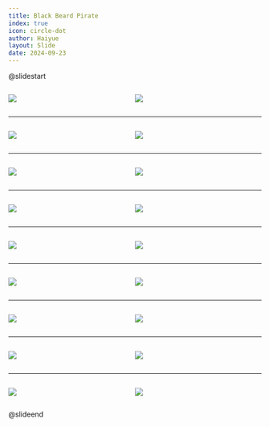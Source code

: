 ```yaml
---
title: Black Beard Pirate
index: true
icon: circle-dot
author: Haiyue
layout: Slide
date: 2024-09-23
---
```

 
@slidestart

<div style="display:flex">
<div style="flex:1">

![](https://raw.githubusercontent.com/yclord/reading/refs/heads/master/english/Level-K/Black%20Beard%20Pirate/001.jpg)
</div>
<div style="flex:1">

![](https://raw.githubusercontent.com/yclord/reading/refs/heads/master/english/Level-K/Black%20Beard%20Pirate/002.jpg)
</div>
</div>

---

<div style="display:flex">
<div style="flex:1">

![](https://raw.githubusercontent.com/yclord/reading/refs/heads/master/english/Level-K/Black%20Beard%20Pirate/003.jpg)
</div>
<div style="flex:1">

![](https://raw.githubusercontent.com/yclord/reading/refs/heads/master/english/Level-K/Black%20Beard%20Pirate/004.jpg)
</div>
</div>

---

<div style="display:flex">
<div style="flex:1">

![](https://raw.githubusercontent.com/yclord/reading/refs/heads/master/english/Level-K/Black%20Beard%20Pirate/005.jpg)
</div>
<div style="flex:1">

![](https://raw.githubusercontent.com/yclord/reading/refs/heads/master/english/Level-K/Black%20Beard%20Pirate/006.jpg)
</div>
</div>

---

<div style="display:flex">
<div style="flex:1">

![](https://raw.githubusercontent.com/yclord/reading/refs/heads/master/english/Level-K/Black%20Beard%20Pirate/007.jpg)
</div>
<div style="flex:1">

![](https://raw.githubusercontent.com/yclord/reading/refs/heads/master/english/Level-K/Black%20Beard%20Pirate/008.jpg)
</div>
</div>

---

<div style="display:flex">
<div style="flex:1">

![](https://raw.githubusercontent.com/yclord/reading/refs/heads/master/english/Level-K/Black%20Beard%20Pirate/009.jpg)
</div>
<div style="flex:1">

![](https://raw.githubusercontent.com/yclord/reading/refs/heads/master/english/Level-K/Black%20Beard%20Pirate/010.jpg)
</div>
</div>

---

<div style="display:flex">
<div style="flex:1">

![](https://raw.githubusercontent.com/yclord/reading/refs/heads/master/english/Level-K/Black%20Beard%20Pirate/011.jpg)
</div>
<div style="flex:1">

![](https://raw.githubusercontent.com/yclord/reading/refs/heads/master/english/Level-K/Black%20Beard%20Pirate/012.jpg)
</div>
</div>

---

<div style="display:flex">
<div style="flex:1">

![](https://raw.githubusercontent.com/yclord/reading/refs/heads/master/english/Level-K/Black%20Beard%20Pirate/013.jpg)
</div>
<div style="flex:1">

![](https://raw.githubusercontent.com/yclord/reading/refs/heads/master/english/Level-K/Black%20Beard%20Pirate/014.jpg)
</div>
</div>

---

<div style="display:flex">
<div style="flex:1">

![](https://raw.githubusercontent.com/yclord/reading/refs/heads/master/english/Level-K/Black%20Beard%20Pirate/015.jpg)
</div>
<div style="flex:1">

![](https://raw.githubusercontent.com/yclord/reading/refs/heads/master/english/Level-K/Black%20Beard%20Pirate/016.jpg)
</div>
</div>

---

<div style="display:flex">
<div style="flex:1">

![](https://raw.githubusercontent.com/yclord/reading/refs/heads/master/english/Level-K/Black%20Beard%20Pirate/017.jpg)
</div>
<div style="flex:1">

![](https://raw.githubusercontent.com/yclord/reading/refs/heads/master/english/Level-K/Black%20Beard%20Pirate/018.jpg)
</div>
</div>

@slideend